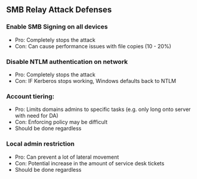 ## SMB Relay Attack Defenses 

### Enable SMB Signing on all devices
- Pro: Completely stops the attack
- Con: Can cause performance issues with file copies (10 - 20%)

### Disable NTLM authentication on network
- Pro: Completely stops the attack
- Con: IF Kerberos stops working, Windows defaults back to NTLM

### Account tiering:
- Pro: Limits domains admins to specific tasks (e.g. only long onto server with need for DA)
- Con: Enforcing policy may be difficult
- Should be done regardless

### Local admin restriction
- Pro: Can prevent a lot of lateral movement
- Con: Potential increase in the amount of service desk tickets
- Should be done regardless
  
